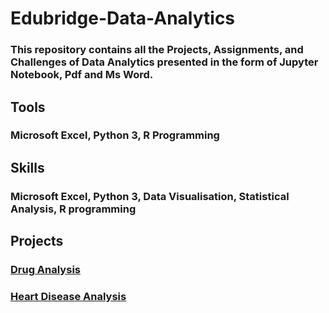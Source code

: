 # Edubridge-Data-Analytics
### This repository contains all the Projects, Assignments, and Challenges of Data Analytics presented in the form of Jupyter Notebook, Pdf and Ms Word.
## Tools
### Microsoft Excel, Python 3, R Programming
## Skills
### Microsoft Excel, Python 3, Data Visualisation, Statistical Analysis, R programming
## Projects
### [Drug Analysis](https://github.com/ShaimaAsharaf/Edubridge-Data-Analytics/tree/main/Final%20Project/Drug%20Analysis)
### [Heart Disease Analysis](https://github.com/ShaimaAsharaf/Edubridge-Data-Analytics/tree/main/Projects/Python/Heart%20Disease%20Analysis)
